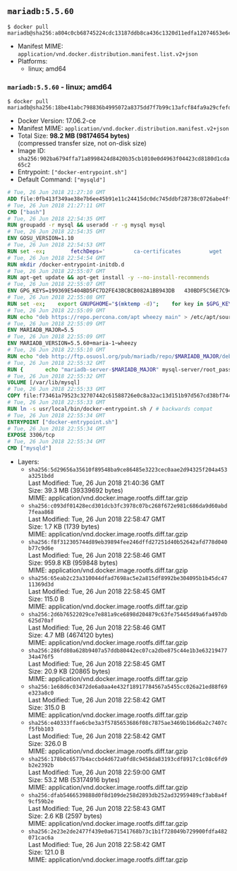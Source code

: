 ## `mariadb:5.5.60`

```console
$ docker pull mariadb@sha256:a804c0cb68745224cdc13187ddb8ca436c1320d11edfa12074653e6cc6cfdf07
```

-	Manifest MIME: `application/vnd.docker.distribution.manifest.list.v2+json`
-	Platforms:
	-	linux; amd64

### `mariadb:5.5.60` - linux; amd64

```console
$ docker pull mariadb@sha256:18be41abc798836b4995072a8375dd7f7b99c13afcf84fa9a29cfefd7c71205a
```

-	Docker Version: 17.06.2-ce
-	Manifest MIME: `application/vnd.docker.distribution.manifest.v2+json`
-	Total Size: **98.2 MB (98174654 bytes)**  
	(compressed transfer size, not on-disk size)
-	Image ID: `sha256:902ba6794ffa71a8998424d8420b35cb1010e0d4963f04423cd8180d1cda65c2`
-	Entrypoint: `["docker-entrypoint.sh"]`
-	Default Command: `["mysqld"]`

```dockerfile
# Tue, 26 Jun 2018 21:27:10 GMT
ADD file:0fb413f349ae38e7b6ee45b91e11c24415dc0dc745ddbf28738c0726abe4ff0e in / 
# Tue, 26 Jun 2018 21:27:11 GMT
CMD ["bash"]
# Tue, 26 Jun 2018 22:54:35 GMT
RUN groupadd -r mysql && useradd -r -g mysql mysql
# Tue, 26 Jun 2018 22:54:35 GMT
ENV GOSU_VERSION=1.10
# Tue, 26 Jun 2018 22:54:53 GMT
RUN set -ex; 		fetchDeps=' 		ca-certificates 		wget 	'; 	apt-get update; 	apt-get install -y --no-install-recommends $fetchDeps; 	rm -rf /var/lib/apt/lists/*; 		dpkgArch="$(dpkg --print-architecture | awk -F- '{ print $NF }')"; 	wget -O /usr/local/bin/gosu "https://github.com/tianon/gosu/releases/download/$GOSU_VERSION/gosu-$dpkgArch"; 	wget -O /usr/local/bin/gosu.asc "https://github.com/tianon/gosu/releases/download/$GOSU_VERSION/gosu-$dpkgArch.asc"; 		export GNUPGHOME="$(mktemp -d)"; 	gpg --keyserver ha.pool.sks-keyservers.net --recv-keys B42F6819007F00F88E364FD4036A9C25BF357DD4; 	gpg --batch --verify /usr/local/bin/gosu.asc /usr/local/bin/gosu; 	rm -r "$GNUPGHOME" /usr/local/bin/gosu.asc; 		chmod +x /usr/local/bin/gosu; 	gosu nobody true; 		apt-get purge -y --auto-remove $fetchDeps
# Tue, 26 Jun 2018 22:54:54 GMT
RUN mkdir /docker-entrypoint-initdb.d
# Tue, 26 Jun 2018 22:55:07 GMT
RUN apt-get update && apt-get install -y --no-install-recommends 		apt-transport-https ca-certificates 		pwgen 	&& rm -rf /var/lib/apt/lists/*
# Tue, 26 Jun 2018 22:55:07 GMT
ENV GPG_KEYS=199369E5404BD5FC7D2FE43BCBCB082A1BB943DB 	430BDF5C56E7C94E848EE60C1C4CBDCDCD2EFD2A 	4D1BB29D63D98E422B2113B19334A25F8507EFA5
# Tue, 26 Jun 2018 22:55:08 GMT
RUN set -ex; 	export GNUPGHOME="$(mktemp -d)"; 	for key in $GPG_KEYS; do 		gpg --keyserver ha.pool.sks-keyservers.net --recv-keys "$key"; 	done; 	gpg --export $GPG_KEYS > /etc/apt/trusted.gpg.d/mariadb.gpg; 	rm -r "$GNUPGHOME"; 	apt-key list
# Tue, 26 Jun 2018 22:55:09 GMT
RUN echo "deb https://repo.percona.com/apt wheezy main" > /etc/apt/sources.list.d/percona.list 	&& { 		echo 'Package: *'; 		echo 'Pin: release o=Percona Development Team'; 		echo 'Pin-Priority: 998'; 	} > /etc/apt/preferences.d/percona
# Tue, 26 Jun 2018 22:55:09 GMT
ENV MARIADB_MAJOR=5.5
# Tue, 26 Jun 2018 22:55:09 GMT
ENV MARIADB_VERSION=5.5.60+maria-1~wheezy
# Tue, 26 Jun 2018 22:55:10 GMT
RUN echo "deb http://ftp.osuosl.org/pub/mariadb/repo/$MARIADB_MAJOR/debian wheezy main" > /etc/apt/sources.list.d/mariadb.list 	&& { 		echo 'Package: *'; 		echo 'Pin: release o=MariaDB'; 		echo 'Pin-Priority: 999'; 	} > /etc/apt/preferences.d/mariadb
# Tue, 26 Jun 2018 22:55:32 GMT
RUN { 		echo "mariadb-server-$MARIADB_MAJOR" mysql-server/root_password password 'unused'; 		echo "mariadb-server-$MARIADB_MAJOR" mysql-server/root_password_again password 'unused'; 	} | debconf-set-selections 	&& apt-get update 	&& apt-get install -y 		"mariadb-server=$MARIADB_VERSION" 		percona-xtrabackup 		socat 	&& rm -rf /var/lib/apt/lists/* 	&& sed -ri 's/^user\s/#&/' /etc/mysql/my.cnf /etc/mysql/conf.d/* 	&& rm -rf /var/lib/mysql && mkdir -p /var/lib/mysql /var/run/mysqld 	&& chown -R mysql:mysql /var/lib/mysql /var/run/mysqld 	&& chmod 777 /var/run/mysqld 	&& find /etc/mysql/ -name '*.cnf' -print0 		| xargs -0 grep -lZE '^(bind-address|log)' 		| xargs -rt -0 sed -Ei 's/^(bind-address|log)/#&/' 	&& echo '[mysqld]\nskip-host-cache\nskip-name-resolve' > /etc/mysql/conf.d/docker.cnf
# Tue, 26 Jun 2018 22:55:32 GMT
VOLUME [/var/lib/mysql]
# Tue, 26 Jun 2018 22:55:33 GMT
COPY file:f73461a79523c32707442c61588726e0c8a32ac13d151b97d567cd38bf7443d4 in /usr/local/bin/ 
# Tue, 26 Jun 2018 22:55:33 GMT
RUN ln -s usr/local/bin/docker-entrypoint.sh / # backwards compat
# Tue, 26 Jun 2018 22:55:34 GMT
ENTRYPOINT ["docker-entrypoint.sh"]
# Tue, 26 Jun 2018 22:55:34 GMT
EXPOSE 3306/tcp
# Tue, 26 Jun 2018 22:55:34 GMT
CMD ["mysqld"]
```

-	Layers:
	-	`sha256:5d29656a35610f89548ba9ce86485e3223cec0aae2d94325f204a453a3251bdd`  
		Last Modified: Tue, 26 Jun 2018 21:40:36 GMT  
		Size: 39.3 MB (39339692 bytes)  
		MIME: application/vnd.docker.image.rootfs.diff.tar.gzip
	-	`sha256:c093df01428ecd301dcb3fc3978c07bc268f672e981c686da9d60abd7feaa868`  
		Last Modified: Tue, 26 Jun 2018 22:58:47 GMT  
		Size: 1.7 KB (1739 bytes)  
		MIME: application/vnd.docker.image.rootfs.diff.tar.gzip
	-	`sha256:f8f312305744d89eb39894fee246dffd27251d40b52642afd778d040b77c9d6e`  
		Last Modified: Tue, 26 Jun 2018 22:58:46 GMT  
		Size: 959.8 KB (959848 bytes)  
		MIME: application/vnd.docker.image.rootfs.diff.tar.gzip
	-	`sha256:65eab2c23a310044dfad7698ac5e2a815df8992be304095b1b45dc4711369d3d`  
		Last Modified: Tue, 26 Jun 2018 22:58:45 GMT  
		Size: 115.0 B  
		MIME: application/vnd.docker.image.rootfs.diff.tar.gzip
	-	`sha256:2d6b76522029ce7e881a9ce6898d204879c63fe75445d49a6fa497db625d70af`  
		Last Modified: Tue, 26 Jun 2018 22:58:46 GMT  
		Size: 4.7 MB (4674120 bytes)  
		MIME: application/vnd.docker.image.rootfs.diff.tar.gzip
	-	`sha256:286fd80a628b9407a57ddb80442ec07ca2dbe875c44e1b3e6321947734a476f5`  
		Last Modified: Tue, 26 Jun 2018 22:58:45 GMT  
		Size: 20.9 KB (20865 bytes)  
		MIME: application/vnd.docker.image.rootfs.diff.tar.gzip
	-	`sha256:1e68d6c03472de6a0aa4e432f18917784567a5455cc026a21ed88f69e323a8c0`  
		Last Modified: Tue, 26 Jun 2018 22:58:42 GMT  
		Size: 315.0 B  
		MIME: application/vnd.docker.image.rootfs.diff.tar.gzip
	-	`sha256:e40333ffae6cbe3a3f5785653686f08c7875ae3469b1b6d6a2c7407cf5fbb103`  
		Last Modified: Tue, 26 Jun 2018 22:58:42 GMT  
		Size: 326.0 B  
		MIME: application/vnd.docker.image.rootfs.diff.tar.gzip
	-	`sha256:178b0c6577b4accbd4d672a0fd8c9458da83193cdf8917c1c08c6fd9b2e2392b`  
		Last Modified: Tue, 26 Jun 2018 22:59:00 GMT  
		Size: 53.2 MB (53174916 bytes)  
		MIME: application/vnd.docker.image.rootfs.diff.tar.gzip
	-	`sha256:dfab5466539888d0f8d109de258d2893db252ad32959489cf3ab8a4f9cf59b2e`  
		Last Modified: Tue, 26 Jun 2018 22:58:43 GMT  
		Size: 2.6 KB (2597 bytes)  
		MIME: application/vnd.docker.image.rootfs.diff.tar.gzip
	-	`sha256:2e23e2de2477f439e0a671541768b73c1b1f728049b729900fdfa482071cac6a`  
		Last Modified: Tue, 26 Jun 2018 22:58:42 GMT  
		Size: 121.0 B  
		MIME: application/vnd.docker.image.rootfs.diff.tar.gzip
